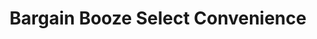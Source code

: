 ---
title: "Bargain Booze Select Convenience"
url: /dunstable/bargain-booze-select-convenience/
shop: convenience
---